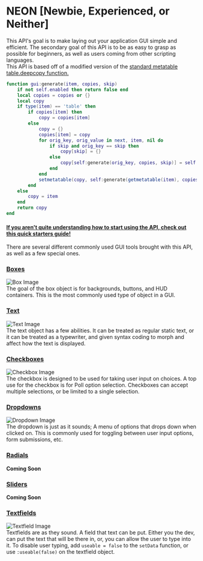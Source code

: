 # NEON [Newbie, Experienced, or Neither]
This API's goal is to make laying out your application GUI simple and efficient. The secondary goal of this API 
is to be as easy to grasp as possible for beginners, as well as users coming from other scripting languages. <br>
This API is based off of a modified version of the [standard metatable table.deepcopy function.](http://lua-users.org/wiki/CopyTable)
```lua
function gui:generate(item, copies, skip)
	if not self.enabled then return false end
	local copies = copies or {}
    local copy
    if type(item) == 'table' then
        if copies[item] then
            copy = copies[item]
        else
            copy = {}
            copies[item] = copy
            for orig_key, orig_value in next, item, nil do
				if skip and orig_key == skip then
					copy[skip] = {}
				else
					copy[self:generate(orig_key, copies, skip)] = self:generate(orig_value, copies, skip)
				end
            end
            setmetatable(copy, self:generate(getmetatable(item), copies, skip))
        end
    else
        copy = item
    end
    return copy
end
```
#### [If you aren't quite understanding how to start using the API, check out this quick starters guide!](https://github.com/czgaming94/neon/blob/main/docs/examples/MainMenu.md)
There are several different commonly used GUI tools brought with this API, as well as a few special ones.
### [Boxes](https://github.com/czgaming94/neon/blob/main/docs/Box.md)
![Box Image](https://github.com/czgaming94/neon/blob/main/docs/examples/box.png)<br>
The goal of the box object is for backgrounds, buttons, and HUD containers. This is the most commonly used type of object in a GUI.
### [Text](https://github.com/czgaming94/neon/blob/main/docs/Text.md)
![Text Image](https://github.com/czgaming94/neon/blob/main/docs/examples/text.png)<br>
The text object has a few abilities. It can be treated as regular static text, or it can be treated as a typewriter, 
and given syntax coding to morph and affect how the text is displayed.
### [Checkboxes](https://github.com/czgaming94/neon/blob/main/docs/Checkbox.md)
![Checkbox Image](https://github.com/czgaming94/neon/blob/main/docs/examples/checkbox.png)<br>
The checkbox is designed to be used for taking user input on choices. A top use for the checkbox is for Poll option selection. 
Checkboxes can accept multiple selections, or be limited to a single selection.
### [Dropdowns](https://github.com/czgaming94/neon/blob/main/docs/Dropdown.md)
![Dropdown Image](https://github.com/czgaming94/neon/blob/main/docs/examples/dropdown.png)<br>
The dropdown is just as it sounds; A menu of options that drops down when clicked on. This is commonly used for toggling between user input options, form submissions, etc.
### [Radials](https://github.com/czgaming94/neon/blob/main/docs/Radial.md)
__Coming Soon__
### [Sliders](https://github.com/czgaming94/neon/blob/main/docs/Slider.md)
__Coming Soon__
### [Textfields](https://github.com/czgaming94/neon/blob/main/docs/Textfield.md)
![Textfield Image](https://github.com/czgaming94/neon/blob/main/docs/examples/textfield.png)<br>
Textfields are as they sound. A field that text can be put. Either you the dev, can put the text that will be there in, or, you can allow the user to type into it. 
To disable user typing, add `useable = false` to the `setData` function, or use `:useable(false)` on the textfield object.
